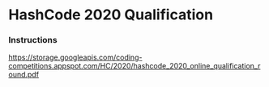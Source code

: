 # HashCode 2020 Qualification

### Instructions

https://storage.googleapis.com/coding-competitions.appspot.com/HC/2020/hashcode_2020_online_qualification_round.pdf

